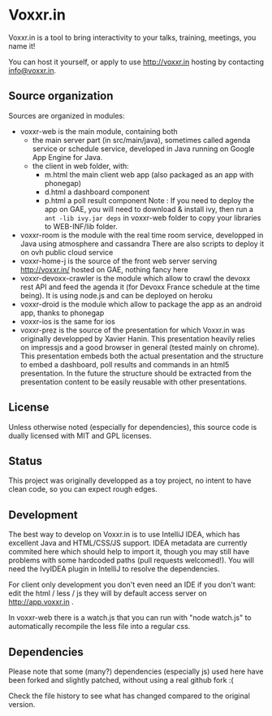 Voxxr.in
========

Voxxr.in is a tool to bring interactivity to your talks, training, meetings, you name it!

You can host it yourself, or apply to use http://voxxr.in hosting by contacting info@voxxr.in.

Source organization
-------------------

Sources are organized in modules:

*   voxxr-web is the main module, containing both
    *   the main server part (in src/main/java), sometimes called agenda service or schedule service, developed in Java running on Google App Engine for Java.
    *   the client in web folder, with:
        *   m.html the main client web app (also packaged as an app with phonegap)
        *   d.html a dashboard component
        *   p.html a poll result component
    Note : If you need to deploy the app on GAE, you will need to download & install ivy, then run a `ant -lib ivy.jar deps` in voxxr-web folder
    to copy your libraries to WEB-INF/lib folder.
*   voxxr-room is the module with the real time room service, developped in Java using atmosphere and cassandra
    There are also scripts to deploy it on ovh public cloud service
*   voxxr-home-j is the source of the front web server serving http://voxxr.in/ hosted on GAE, nothing fancy here
*   voxxr-devoxx-crawler is the module which allow to crawl the devoxx rest API and feed the agenda it
    (for Devoxx France schedule at the time being). It is using node.js and can be deployed on heroku
*   voxxr-droid is the module which allow to package the app as an android app, thanks to phonegap
*   voxxr-ios is the same for ios
*   voxxr-prez is the source of the presentation for which Voxxr.in was originally developped by Xavier Hanin.
    This presentation heavily relies on impressjs and a good browser in general (tested mainly on chrome).
    This presentation embeds both the actual presentation and the structure to embed a dashboard, poll results and
    commands in an html5 presentation. In the future the structure should be extracted from the presentation content to
    be easily reusable with other presentations.

License
-------

Unless otherwise noted (especially for dependencies), this source code is dually licensed with MIT and GPL licenses.

Status
------

This project was originally developped as a toy project, no intent to have clean code, so you can expect rough edges.


Development
-----------

The best way to develop on Voxxr.in is to use IntelliJ IDEA, which has excellent Java and HTML/CSS/JS support.
IDEA metadata are currently commited here which should help to import it, though you may still have problems with
some hardcoded paths (pull requests welcomed!).
You will need the IvyIDEA plugin in IntelliJ to resolve the dependencies.

For client only development you don't even need an IDE if you don't want: edit the html / less / js they will by default
access server on http://app.voxxr.in .

In voxxr-web there is a watch.js that you can run with "node watch.js" to automatically recompile the less file into a
regular css.

Dependencies
------------
Please note that some (many?) dependencies (especially js) used here have been forked and slightly patched,
without using a real github fork :(

Check the file history to see what has changed compared to the original version.
